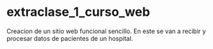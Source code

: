 # extraclase_1_curso_web
Creacion de un sitio web funcional sencillo. En este se van a recibir y procesar datos de pacientes de un hospital.

